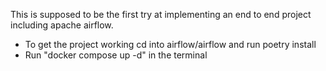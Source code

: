 This is supposed to be the first try at implementing an end to end project including apache airflow.

- To get the project working cd into airflow/airflow and run poetry install
- Run "docker compose up -d" in the terminal